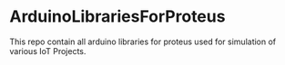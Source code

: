 # ArduinoLibrariesForProteus
This repo contain all arduino libraries for proteus used for simulation of various IoT Projects.
